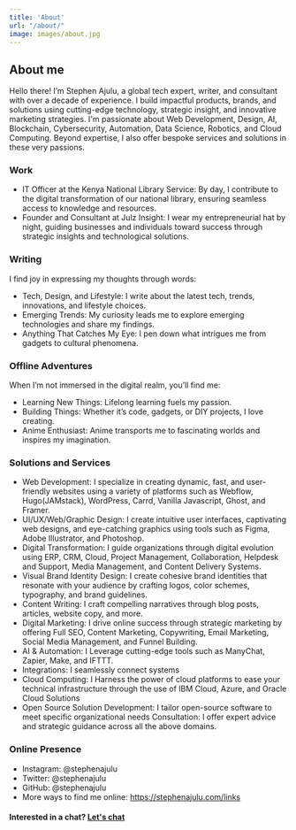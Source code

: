 ```yaml
---
title: 'About'
url: "/about/"
image: images/about.jpg
---
```


## About me
Hello there! I’m Stephen Ajulu, a global tech expert, writer, and consultant with over a decade of experience. I build impactful products, brands, and solutions using cutting-edge technology, strategic insight, and innovative marketing strategies. I'm passionate about Web Development, Design, AI, Blockchain, Cybersecurity, Automation, Data Science, Robotics, and Cloud Computing. Beyond expertise, I also offer bespoke services and solutions in these very passions.

### Work
- IT Officer at the Kenya National Library Service: By day, I contribute to the digital transformation of our national library, ensuring seamless access to knowledge and resources.
- Founder and Consultant at Julz Insight: I wear my entrepreneurial hat by night, guiding businesses and individuals toward success through strategic insights and technological solutions.

### Writing
I find joy in expressing my thoughts through words:
- Tech, Design, and Lifestyle: I write about the latest tech, trends, innovations, and lifestyle choices.
- Emerging Trends: My curiosity leads me to explore emerging technologies and share my findings.
- Anything That Catches My Eye: I pen down what intrigues me from gadgets to cultural phenomena.

### Offline Adventures
When I’m not immersed in the digital realm, you’ll find me:
- Learning New Things: Lifelong learning fuels my passion.
- Building Things: Whether it’s code, gadgets, or DIY projects, I love creating.
- Anime Enthusiast: Anime transports me to fascinating worlds and inspires my imagination.

### Solutions and Services
- Web Development: I specialize in creating dynamic, fast, and user-friendly websites using a variety of platforms such as Webflow, Hugo(JAMstack), WordPress, Carrd, Vanilla Javascript, Ghost, and Framer.
- UI/UX/Web/Graphic Design: I create intuitive user interfaces, captivating web designs, and eye-catching graphics using tools such as Figma, Adobe Illustrator, and Photoshop.
- Digital Transformation: I guide organizations through digital evolution using ERP, CRM, Cloud, Project Management, Collaboration, Helpdesk and Support, Media Management, and Content Delivery Systems.
- Visual Brand Identity Design: I create cohesive brand identities that resonate with your audience by crafting logos, color schemes, typography, and brand guidelines.
- Content Writing: I craft compelling narratives through blog posts, articles, website copy, and more.
- Digital Marketing: I drive online success through strategic marketing by offering Full SEO, Content Marketing, Copywriting, Email Marketing, Social Media Management, and Funnel Building.
- AI & Automation: I Leverage cutting-edge tools such as ManyChat, Zapier, Make, and IFTTT.
- Integrations: I seamlessly connect systems
- Cloud Computing: I Harness the power of cloud platforms to ease your technical infrastructure through the use of IBM Cloud, Azure, and Oracle Cloud Solutions
- Open Source Solution Development: I tailor open-source software to meet specific organizational needs
Consultation: I offer expert advice and strategic guidance across all the above domains.

### Online Presence
- Instagram: @stephenajulu
- Twitter: @stephenajulu
- GitHub: @stephenajulu
- More ways to find me online: https://stephenajulu.com/links

#### Interested in a chat? [Let's chat](mailto:ajulu@stephenajulu.com)
